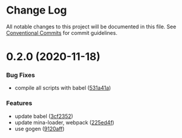 # Change Log

All notable changes to this project will be documented in this file.
See [Conventional Commits](https://conventionalcommits.org) for commit guidelines.

# 0.2.0 (2020-11-18)


### Bug Fixes

* compile all scripts with babel ([531a41a](https://github.com/ambar/new-mina/commit/531a41afd18625848a9df0b5c4b7ecbe25fe98ed))


### Features

* update babel ([3cf2352](https://github.com/ambar/new-mina/commit/3cf2352b237054a2c8845ee2fdccd24e10ed1769))
* update mina-loader, webpack ([225ed4f](https://github.com/ambar/new-mina/commit/225ed4f9ca0d27c5bd0e6596836048d1eb3a7f08))
* use gogen ([9120aff](https://github.com/ambar/new-mina/commit/9120aff01fd88c3e9d58c4b6390ea4bb823d135b))

